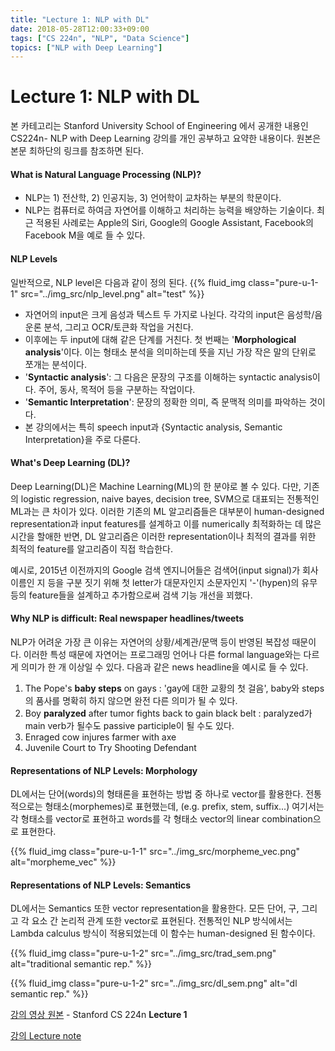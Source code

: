 ```yaml
---
title: "Lecture 1: NLP with DL"
date: 2018-05-28T12:00:33+09:00
tags: ["CS 224n", "NLP", "Data Science"]
topics: ["NLP with Deep Learning"]
---
```


# Lecture 1: NLP with DL

본 카테고리는 Stanford University School of Engineering 에서 공개한 내용인 CS224n- NLP with Deep Learning 강의를 개인 공부하고 요약한 내용이다. 원본은 본문 최하단의 링크를 참조하면 된다. 



#### What is Natural Language Processing (NLP)?

- NLP는 1) 전산학, 2) 인공지능, 3) 언어학이 교차하는 부분의 학문이다. 
- NLP는 컴퓨터로 하여금 자연어를 이해하고 처리하는 능력을 배양하는 기술이다. 최근 적용된 사례로는 Apple의 Siri, Google의 Google Assistant, Facebook의 Facebook M을 예로 들 수 있다. 

#### NLP Levels

일반적으로, NLP level은 다음과 같이 정의 된다. 
{{% fluid_img class="pure-u-1-1" src="../img_src/nlp_level.png" alt="test" %}}

- 자연어의 input은 크게 음성과 텍스트 두 가지로 나뉜다. 각각의 input은 음성학/음운론 분석, 그리고 OCR/토큰화 작업을 거친다.
- 이후에는 두 input에 대해 같은 단계를 거친다. 첫 번째는 '**Morphological analysis**'이다. 이는 형태소 분석을 의미하는데 뜻을 지닌 가장 작은 말의 단위로 쪼개는 분석이다.
- '**Syntactic analysis**': 그 다음은 문장의 구조를 이해하는 syntactic analysis이다. 주어, 동사, 목적어 등을 구분하는 작업이다. 
- '**Semantic Interpretation**': 문장의 정확한 의미, 즉 문맥적 의미를 파악하는 것이다. 
- 본 강의에서는 특히 speech input과 {Syntactic analysis, Semantic Interpretation}을 주로 다룬다.



#### What's Deep Learning (DL)?

Deep Learning(DL)은 Machine Learning(ML)의 한 분야로 볼 수 있다. 다만, 기존의 logistic regression, naive bayes, decision tree, SVM으로 대표되는 전통적인 ML과는 큰 차이가 있다. 이러한 기존의 ML 알고리즘들은 대부분이 human-designed representation과 input features를 설계하고 이를 numerically 최적화하는 데 많은 시간을 할애한 반면, DL 알고리즘은 이러한 representation이나 최적의 결과를 위한 최적의 feature를 알고리즘이 직접 학습한다. 



예시로, 2015년 이전까지의 Google 검색 엔지니어들은 검색어(input signal)가 회사 이름인 지 등을 구분 짓기 위해 첫 letter가 대문자인지 소문자인지 '-'(hypen)의 유무 등의 feature들을 설계하고 추가함으로써 검색 기능 개선을 꾀했다. 



#### Why NLP is difficult: Real newspaper headlines/tweets

NLP가 어려운 가장 큰 이유는 자연어의 상황/세계관/문맥 등이 반영된 복잡성 때문이다. 이러한 특성 때문에 자연어는 프로그래밍 언어나 다른 formal language와는 다르게 의미가 한 개 이상일 수 있다. 다음과 같은 news headline을 예시로 들 수 있다.

1. The Pope's **baby steps** on gays : 'gay에 대한 교황의 첫 걸음', baby와 steps의 품사를 명확히 하지 않으면 완전 다른 의미가 될 수 있다. 
2. Boy **paralyzed** after tumor fights back to gain black belt : paralyzed가 main verb가 될수도 passive participle이 될 수도 있다.
3. Enraged cow injures farmer with axe 
4. Juvenile Court to Try Shooting Defendant 




#### Representations of NLP Levels: Morphology

DL에서는 단어(words)의 형태론을 표현하는 방법 중 하나로 vector를 활용한다. 전통적으로는 형태소(morphemes)로 표현했는데, (e.g. prefix, stem, suffix...) 여기서는 각 형태소를 vector로 표현하고 words를 각 형태소 vector의 linear combination으로 표현한다. 

{{% fluid_img class="pure-u-1-1" src="../img_src/morpheme_vec.png" alt="morpheme_vec" %}}



#### Representations of NLP Levels: Semantics

DL에서는 Semantics 또한 vector representation을 활용한다. 모든 단어, 구, 그리고 각 요소 간 논리적 관계 또한 vector로 표현된다. 전통적인 NLP 방식에서는 Lambda calculus 방식이 적용되었는데 이 함수는 human-designed 된 함수이다.  

{{% fluid_img class="pure-u-1-2" src="../img_src/trad_sem.png" alt="traditional semantic rep." %}}

{{% fluid_img class="pure-u-1-2" src="../img_src/dl_sem.png" alt="dl semantic rep." %}}



[강의 영상 원본](https://www.youtube.com/watch?v=OQQ-W_63UgQ&list=PL3FW7Lu3i5Jsnh1rnUwq_TcylNr7EkRe6&index=1) - Stanford CS 224n **Lecture 1**

[강의 Lecture note](http://web.stanford.edu/class/cs224n/syllabus.html)

